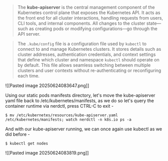 >The **kube-apiserver** is the central management component of the Kubernetes control plane that exposes the Kubernetes API. It acts as the front end for all cluster interactions, handling requests from users, CLI tools, and internal components. All changes to the cluster state—such as creating pods or modifying configurations—go through the API server.

>The `.kube/config` file is a configuration file used by `kubectl` to connect to and manage Kubernetes clusters. It stores details such as cluster addresses, authentication credentials, and context settings that define which cluster and namespace `kubectl` should operate on by default. This file allows seamless switching between multiple clusters and user contexts without re-authenticating or reconfiguring each time.

![[Pasted image 20250624083647.png]]

Using our static pods manifests directory, let's move the kube-apiserver yaml file back to /etc/kubernetes/manifests, as we do so let's query the container runtime via nerdctl, press CTRL-C to exit -

`$ mv /etc/kubernetes/resources/kube-apiserver.yaml /etc/kubernetes/manifests; watch nerdctl -n k8s.io ps -a`

And with our kube-apiserver running, we can once again use kubectl as we did before -

`$ kubectl get nodes`

![[Pasted image 20250624083819.png]]